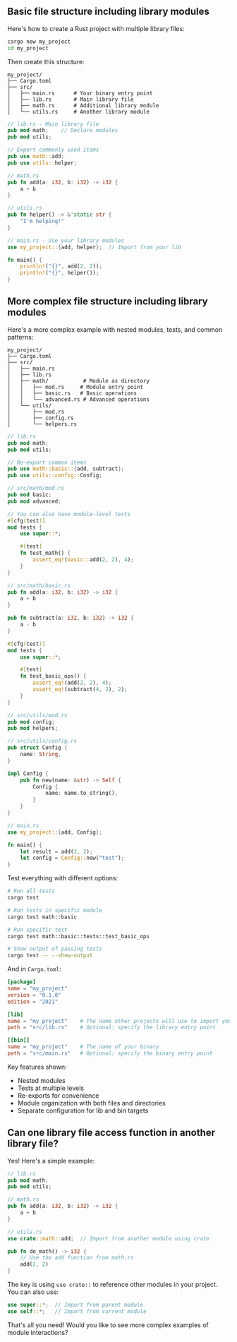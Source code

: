 ## Basic file structure including library modules

Here's how to create a Rust project with multiple library files:

```bash
cargo new my_project
cd my_project
```

Then create this structure:
```
my_project/
├── Cargo.toml
├── src/
│   ├── main.rs      # Your binary entry point
│   ├── lib.rs       # Main library file
│   ├── math.rs      # Additional library module
│   └── utils.rs     # Another library module
```

```rust
// lib.rs - Main library file
pub mod math;    // Declare modules
pub mod utils;

// Export commonly used items
pub use math::add;
pub use utils::helper;
```

```rust
// math.rs
pub fn add(a: i32, b: i32) -> i32 {
    a + b
}
```

```rust
// utils.rs
pub fn helper() -> &'static str {
    "I'm helping!"
}
```

```rust
// main.rs - Use your library modules
use my_project::{add, helper};  // Import from your lib

fn main() {
    println!("{}", add(2, 2));
    println!("{}", helper());
}
```

## More complex file structure including library modules

Here's a more complex example with nested modules, tests, and common patterns:

```
my_project/
├── Cargo.toml
├── src/
│   ├── main.rs
│   ├── lib.rs
│   ├── math/           # Module as directory
│   │   ├── mod.rs     # Module entry point
│   │   ├── basic.rs   # Basic operations
│   │   └── advanced.rs # Advanced operations
│   └── utils/
│       ├── mod.rs
│       ├── config.rs
│       └── helpers.rs
```

```rust
// lib.rs
pub mod math;
pub mod utils;

// Re-export common items
pub use math::basic::{add, subtract};
pub use utils::config::Config;
```

```rust
// src/math/mod.rs
pub mod basic;
pub mod advanced;

// You can also have module-level tests
#[cfg(test)]
mod tests {
    use super::*;

    #[test]
    fn test_math() {
        assert_eq!(basic::add(2, 2), 4);
    }
}
```

```rust
// src/math/basic.rs
pub fn add(a: i32, b: i32) -> i32 {
    a + b
}

pub fn subtract(a: i32, b: i32) -> i32 {
    a - b
}

#[cfg(test)]
mod tests {
    use super::*;

    #[test]
    fn test_basic_ops() {
        assert_eq!(add(2, 2), 4);
        assert_eq!(subtract(4, 2), 2);
    }
}
```

```rust
// src/utils/mod.rs
pub mod config;
pub mod helpers;
```

```rust
// src/utils/config.rs
pub struct Config {
    name: String,
}

impl Config {
    pub fn new(name: &str) -> Self {
        Config {
            name: name.to_string(),
        }
    }
}
```

```rust
// main.rs
use my_project::{add, Config};

fn main() {
    let result = add(2, 2);
    let config = Config::new("test");
}
```

Test everything with different options:
```bash
# Run all tests
cargo test

# Run tests in specific module
cargo test math::basic

# Run specific test
cargo test math::basic::tests::test_basic_ops

# Show output of passing tests
cargo test -- --show-output
```

And in `Cargo.toml`:
```toml
[package]
name = "my_project"
version = "0.1.0"
edition = "2021"

[lib]
name = "my_project"    # The name other projects will use to import your lib
path = "src/lib.rs"    # Optional: specify the library entry point

[[bin]]
name = "my_project"    # The name of your binary
path = "src/main.rs"   # Optional: specify the binary entry point
```

Key features shown:
- Nested modules
- Tests at multiple levels
- Re-exports for convenience
- Module organization with both files and directories
- Separate configuration for lib and bin targets


## Can one library file access function in another library file?

Yes! Here's a simple example:

```rust
// lib.rs
pub mod math;
pub mod utils;
```

```rust
// math.rs
pub fn add(a: i32, b: i32) -> i32 {
    a + b
}
```

```rust
// utils.rs
use crate::math::add;  // Import from another module using crate

pub fn do_math() -> i32 {
    // Use the add function from math.rs
    add(2, 2)
}
```

The key is using `use crate::` to reference other modules in your project. You can also use:
```rust
use super::*;  // Import from parent module
use self::*;   // Import from current module
```

That's all you need! Would you like to see more complex examples of module interactions?
